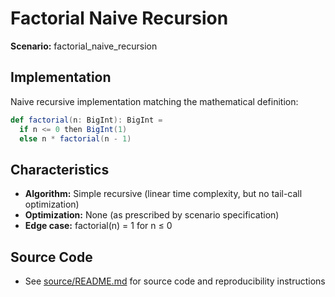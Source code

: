 # Factorial Naive Recursion

**Scenario:** factorial_naive_recursion

## Implementation

Naive recursive implementation matching the mathematical definition:

```scala
def factorial(n: BigInt): BigInt =
  if n <= 0 then BigInt(1)
  else n * factorial(n - 1)
```

## Characteristics

- **Algorithm:** Simple recursive (linear time complexity, but no tail-call optimization)
- **Optimization:** None (as prescribed by scenario specification)
- **Edge case:** factorial(n) = 1 for n ≤ 0

## Source Code

- See [source/README.md](source/README.md) for source code and reproducibility instructions
